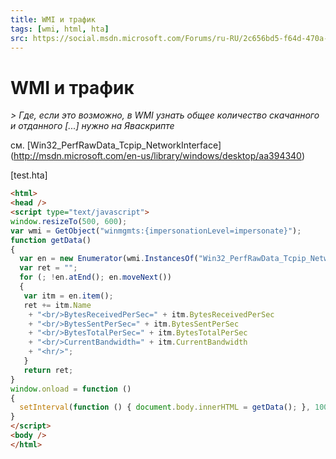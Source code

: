 ```yaml
---
title: WMI и трафик
tags: [wmi, html, hta]
src: https://social.msdn.microsoft.com/Forums/ru-RU/2c656bd5-f64d-470a-8203-57b33ff3a151/wmi-?forum=desktopprogrammingru
---
```

# WMI и трафик
*> Где, если это возможно, в WMI узнать общее количество скачанного и отданного [...] нужно на Яваскрипте*

см. [Win32_PerfRawData_Tcpip_NetworkInterface] (http://msdn.microsoft.com/en-us/library/windows/desktop/aa394340)

[test.hta]
```html
<html>
<head />
<script type="text/javascript">
window.resizeTo(500, 600);
var wmi = GetObject("winmgmts:{impersonationLevel=impersonate}");
function getData()
{
  var en = new Enumerator(wmi.InstancesOf("Win32_PerfRawData_Tcpip_NetworkInterface"));
  var ret = "";
  for (; !en.atEnd(); en.moveNext())
  {
   var itm = en.item();
   ret += itm.Name
    + "<br/>BytesReceivedPerSec=" + itm.BytesReceivedPerSec
    + "<br/>BytesSentPerSec=" + itm.BytesSentPerSec
    + "<br/>BytesTotalPerSec=" + itm.BytesTotalPerSec
    + "<br/>CurrentBandwidth=" + itm.CurrentBandwidth 
    + "<hr/>";
   }
   return ret;
}
window.onload = function ()
{
  setInterval(function () { document.body.innerHTML = getData(); }, 1000);
}
</script>
<body />
</html>
```
